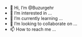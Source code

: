 - 👋 Hi, I’m @Buzurgehr
- 👀 I’m interested in ...
- 🌱 I’m currently learning ...
- 💞️ I’m looking to collaborate on ...
- 📫 How to reach me ...

<!---
Buzurgehr/Buzurgehr is a ✨ special ✨ repository because its `README.md` (this file) appears on your GitHub profile.
You can click the Preview link to take a look at your changes.
--->
